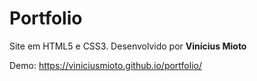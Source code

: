 # Portfolio
Site em HTML5 e CSS3.
Desenvolvido por __Vinícius Mioto__

Demo: https://viniciusmioto.github.io/portfolio/
